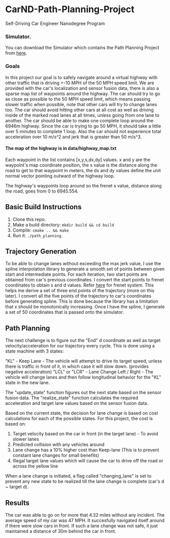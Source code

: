 # CarND-Path-Planning-Project
Self-Driving Car Engineer Nanodegree Program
   
### Simulator.
You can download the Simulator which contains the Path Planning Project from [here](https://github.com/udacity/self-driving-car-sim/releases).

### Goals
In this project our goal is to safely navigate around a virtual highway with other traffic that is driving +-10 MPH of the 50 MPH speed limit. We are provided with the car's localization and sensor fusion data, there is also a sparse map list of waypoints around the highway. The car should try to go as close as possible to the 50 MPH speed limit, which means passing slower traffic when possible, note that other cars will try to change lanes too. The car should avoid hitting other cars at all cost as well as driving inside of the marked road lanes at all times, unless going from one lane to another. The car should be able to make one complete loop around the 6946m highway. Since the car is trying to go 50 MPH, it should take a little over 5 minutes to complete 1 loop. Also the car should not experience total acceleration over 10 m/s^2 and jerk that is greater than 50 m/s^3.

#### The map of the highway is in data/highway_map.txt
Each waypoint in the list contains  [x,y,s,dx,dy] values. x and y are the waypoint's map coordinate position, the s value is the distance along the road to get to that waypoint in meters, the dx and dy values define the unit normal vector pointing outward of the highway loop.

The highway's waypoints loop around so the frenet s value, distance along the road, goes from 0 to 6945.554.

## Basic Build Instructions

1. Clone this repo.
2. Make a build directory: `mkdir build && cd build`
3. Compile: `cmake .. && make`
4. Run it: `./path_planning`.

## Trajectory Generation
To be able to change lanes without exceeding the max jerk value, I use the spline interpolation library to generate a smooth set of points between given start and intermediate points. For each iteration, two start points are obtained from car's previous coordinates. I convert the start points to frenet coordinates to obtain s and d values. Refer [here](https://en.wikipedia.org/wiki/Frenet%E2%80%93Serret_formulas) for frenet system. This helps me derive a set of three end points of the trajectory (more on this later). I convert all the five points of the trajectory to car's coordinates before generating spline. This is done because the library has a limitation that x should be monotonically increasing. Once I have the spline, I generate a set of 50 coordinates that is passed onto the simulator.

## Path Planning
The next challenge is to figure out the "End" d coordinate as well as target velocity/acceleration for our trajectory every cycle. This is done using a state machine with 3 states:


"KL" - Keep Lane
     - The vehicle will attempt to drive its target speed, unless there is 
       traffic in front of it, in which case it will slow down. (provides negative acceleration)
"LCL" or "LCR" - Lane Change Left / Right
     - The vehicle will change lanes and then follow longitudinal
       behavior for the "KL" state in the new lane.

The "update_state" function figures out the next state based on the sensor fusion data. The "realize_state" function calculates the required acceleration and target lane values based on the sensor fusion data. 

Based on the current state, the decision for lane change is based on cost calculations for each of the possible states. For this project, the cost is based on: 

1. Target velocity based on the car in front (in the target lane) - To avoid slower lanes
2. Predicted collision with any vehicles around
3. Lane change has a 10% higher cost than Keep-lane (This is to prevent constant lane changes for small benefits)
4. Illegal target lane values which will cause the car to drive off the road or across the yellow line

When a lane change is initiated, a flag called "changing_lane" is set to prevent any new state to be realized till the lane change is complete (car's d ~ target d). 

## Results

The car was able to go on for more that 4.32 miles without any incident. The average speed of my car was 47 MPH. It succesfully navigated itself around if there were slow cars in front. If such a lane change was not safe, it just maintained a distance of 30m behind the car in front.




